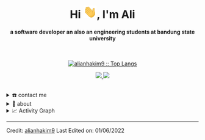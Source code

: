 <div align="center">
<h1 align="center">Hi <img width="35" src="https://github.com/alianhakim9/alianhakim9/blob/main/resource/waving.gif">, I'm Ali</h1>
<h4 align="center">a software developer an also an engineering students at bandung state university</h4>
 <div>
      <br/>
        <p align="center">
          <a href="https://github.com/alianhakim9/">
          <img src="https://github-readme-stats.vercel.app/api/top-langs/?username=alianhakim9&langs_count=6&theme=gruvbox&layout=compact&hide_border=true" alt="alianhakim9 :: Top Langs" /></a>
        </p>
        <p align="center">
          <a href="https://github.com/alianhakim9/">
          <img width="49.5%" src="https://github-readme-stats.vercel.app/api?username=alianhakim9&show_icons=true&theme=gruvbox&hide_border=true" />
          <img width="49.5%" src="https://github-readme-streak-stats.herokuapp.com/?user=alianhakim9&theme=gruvbox&hide_border=true" />
          </a>
       </p>
     <br>
  </div>   
</div>

<details>
  <summary>☎️ contact me</summary>
<div>
  <samp>
    <h2 align="center">😎 you can reach me by:</h2>
    <p align="center">
      <br/>
      <a href="https://www.linkedin.com/in/azzar-budiyanto/" target="blank"><img align="center"
         src="https://img.shields.io/badge/linkedin-%231DA1F2.svg?style=for-the-badge&logo=linkedin&logoColor=white"
         alt="azzar" height="30"/></a>
      <a href="https://fb.com/alianhakim9" target="blank"><img align="center"
         src="https://img.shields.io/badge/facebook-4267B2.svg?style=for-the-badge&logo=facebook&logoColor=white"
         alt="azzar" height="30"/></a>
      <a href="https://mailto:azzar.mr.zs@gmail.com" target="blank"><img align="center"
         src="https://img.shields.io/badge/gmail-EA4335.svg?style=for-the-badge&logo=gmail&logoColor=white"
         alt="azzar" height="30"/></a>
    </p>
  <p align="center">
      <a href="https://instagram.com/azzar_budiyanto" target="blank"><img align="center"
         src="https://img.shields.io/badge/instagram-%23E4405F.svg?style=for-the-badge&logo=Instagram&logoColor=white"
         alt="azzar" height="30"/></a>
      <a href="https://wa.me/+6282232529804" target="blank"><img align="center"
         src="https://img.shields.io/badge/whatsapp-4B7F1.svg?style=for-the-badge&logo=whatsapp&logoColor=white"
         alt="azzar" height="30"/></a>
      <a href="https://twitter.com/siapa_hayosiapa" target="blank"><img align="center"
         src="https://img.shields.io/badge/twitter-1DA1F2.svg?style=for-the-badge&logo=twitter&logoColor=white"
         alt="azzar" height="30"/></a>
      <br>
    </p>
  </samp>
</div>
</details>

<details>
  <summary>🧮 about</summary>
<div>
<h2 align="center">🧮 About this Account</h2>
 <p align="center">
  <a href="github.com/alianhakim9" target="blank"><img align="center" 
     src="https://badges.pufler.dev/visits/alianhakim9/alianhakim9?style=for-the-badge&color=e74c3c&logo=github&label=Spying+Counter"
     alt="spying counter" /></a>
  <a href="github.com/alianhakim9" target="blank"><img align="center" 
     src="https://badges.pufler.dev/years/alianhakim9/?style=for-the-badge&color=27a4fb&logo=github&label=Account+Age"
     alt="account age" /></a>
  </p>
  <p align="center">
  <a href="github.com/alianhakim9" target="blank"><img align="center" 
     src="https://badges.pufler.dev/updated/alianhakim9/alianhakim9?style=for-the-badge&color=ff00b4&logo=github&label=Profile+Updated"
     alt="updated" /></a>
  <a href="github.com/alianhakim9" target="blank"><img align="center" 
     src="https://badges.pufler.dev/repos/alianhakim9/?style=for-the-badge&color=251ee7&logo=github&label=Public+Repos"
     alt="repos" /></a>
 </p>
</div>
</details>
<details>
  <summary>📈 Activity Graph</summary>
  <br/>
  <h2 align="center"> my current activity </h2>
<a href="https://github.com/ashutosh00710/github-readme-activity-graph"><img alt="azzar's Activity Graph" src="https://activity-graph.herokuapp.com/graph/?username=alianhakim9&bg_color=000&color=fff&line=00E676&point=fff&hide_border=true" /></a>
</details>

---

Credit: [alianhakim9](https://github.com/alianhakim9)
Last Edited on: 01/06/2022
